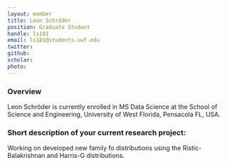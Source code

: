```yaml
---
layout: member
title: Leon Schröder 
position: Graduate Student
handle: ls181
email: ls181@students.uwf.edu 
twitter:
github:
scholar: 
photo: 
---
```


### Overview

Leon Schröder is currently enrolled in MS Data Science at the School of Science and Engineering, University of West Florida, Pensacola FL, USA. 


### Short description of your current research project:

Working on developed new family fo distributions using the Ristic-Balakrishnan and Harris-G distributions.


